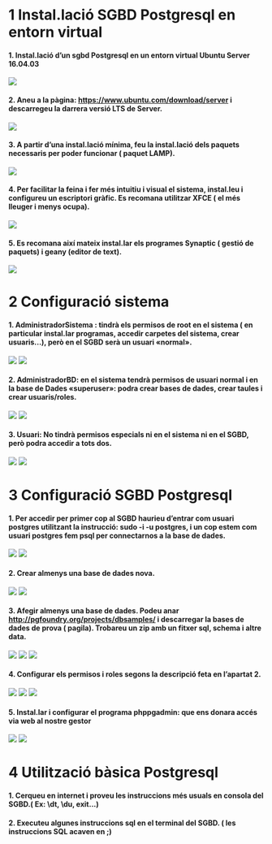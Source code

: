 # 1 Instal.lació SGBD Postgresql en entorn virtual
#### 1. Instal.lació d’un sgbd Postgresql en un entorn virtual Ubuntu Server 16.04.03
![](/imgP1/pregunta1p1.png)
#### 2. Aneu a la pàgina: https://www.ubuntu.com/download/server i descarregeu la darrera versió LTS de Server.
![](/imgP1/pregunta2p1.png)
#### 3. A partir d’una instal.lació mínima, feu la instal.lació dels paquets necessaris per poder funcionar ( paquet LAMP).
![](/imgP1/pregunta3p1.png)
#### 4. Per facilitar la feina i fer més intuitiu i visual el sistema, instal.leu i configureu un escriptori gràfic. Es recomana utilitzar XFCE ( el més lleuger i menys ocupa).
![](/imgP1/pregunta4p1.png)
#### 5. Es recomana així mateix instal.lar els programes Synaptic ( gestió de paquets) i geany (editor de text). 
![](/imgP1/pregunta5p1.png)

# 2 Configuració sistema
#### 1. AdministradorSistema : tindrà els permisos de root en el sistema ( en particular instal.lar programas, accedir carpetes del sistema, crear usuaris...), però en el SGBD serà un usuari «normal». 
![](/imgP2/pregunta1-1p2.png)
![](/imgP2/pregunta1-2p2.png)
#### 2. AdministradorBD: en el sistema tendrà permisos de usuari normal i en la base de Dades «superuser»: podra crear bases de dades, crear taules i crear usuaris/roles. 
![](/imgP2/pregunta2-1p2.png)
![](/imgP2/pregunta2-2p2.png)
#### 3. Usuari: No tindrà permisos especials ni en el sistema ni en el SGBD, però podra accedir a tots dos.
![](/imgP2/pregunta3-1p2.png)
![](/imgP2/pregunta1-2p2.png)

#  3 Configuració SGBD Postgresql 
#### 1. Per accedir per primer cop al SGBD haurieu d’entrar com usuari postgres utilitzant la instrucció: sudo -i -u postgres, i un cop estem com usuari postgres fem psql per connectarnos a la base de dades.
![](/imgP3/pregunta1-1p3.png)
![](/imgP3/pregunta1-2p3.png)
#### 2. Crear almenys una base de dades nova.
![](/imgP3/pregunta2-1p3.png)
![](/imgP3/pregunta2-2p3.png)
#### 3. Afegir almenys una base de dades. Podeu anar http://pgfoundry.org/projects/dbsamples/ i descarregar la bases de dades de prova ( pagila). Trobareu un zip amb un fitxer sql, schema i altre data.
![](/imgP3/pregunta3-1p3.png)
![](/imgP3/pregunta3-2p3.png)
![](/imgP3/pregunta3-3p3.png)
#### 4. Configurar els permisos i roles segons la descripció feta en l’apartat 2.
![](/imgP2/pregunta1-2p2.png)
![](/imgP2/pregunta2-2p2.png)
![](/imgP2/pregunta1-2p2.png)
#### 5. Instal.lar i configurar el programa phppgadmin: que ens donara accés via web al nostre gestor
![](/imgP3/pregunta5-1.png)
![](/imgP3/pregunta5-2.png)

#  4 Utilització bàsica Postgresql 
#### 1. Cerqueu en internet i proveu les instruccions més usuals en consola del SGBD.( Ex: \dt, \du, exit...)

#### 2. Executeu algunes instruccions sql en el terminal del SGBD. ( les instruccions SQL acaven en ;)
